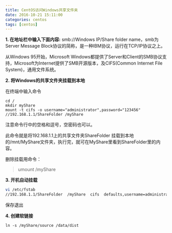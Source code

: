 ```yaml
---
title: CentOS访问Windows共享文件夹
date: 2016-10-21 15:11:00
categories: centos
tags: [centos]
---
```


**1. 在地址栏中输入下面内容:**
smb://Windows IP/Share folder name，smb为Server Message Block协议的简称，是一种IBM协议，运行在TCP/IP协议之上。

从Windows 95开始，Microsoft Windows都提供了Server和Client的SMB协议支持，Microsoft为Internet提供了SMB开源版本，及CIFS(Common Internet File System)，通用文件系统。

**2. 将Windows的共享文件夹挂载到本地**

在终端中输入命令
```
cd /
mkdir myShare
mount -t cifs -o username="administrator",password="123456" //192.168.1.1/ShareFolder /myShare
```
注意命令行中的空格和逗号，空密码也可以。

此命令就是将192.168.1.1上的共享文件夹ShareFolder 挂载到本地的/mnt/MyShare文件夹，执行完，就可在MyShare里看到ShareFolder里的内容。

删除挂载用命令：
> umount /myShare

**3. 开机自动挂载**
```bash
vi /etc/fstab
//192.168.1.1/ShareFolder  /myShare  cifs  defaults,username=administrator,password=123456  0  2
```
保存退出

**4. 创建软链接**
```
ln -s /myShare/source /data/dist
```